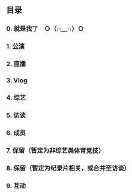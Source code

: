 ## 目录

### 0. 就是我了　Ｏ（∩＿∩）Ｏ

### 1. [公演](https://github.com/liulitchi/snh48_library/blob/master/1_performances.md)

### 2. 直播

### 3. Vlog

### 4. 综艺

### 5. 访谈

### 6. 成员

### 7. 保留（暂定为非综艺类体育竞技）

### 8. 保留（暂定为纪录片相关，或合并至访谈）

### 9. 互动
